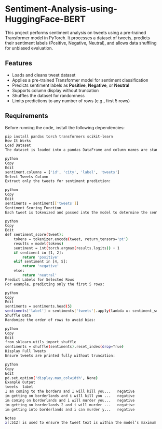 # Sentiment-Analysis-using-HuggingFace-BERT

This project performs sentiment analysis on tweets using a pre-trained Transformer model in PyTorch. It processes a dataset of tweets, predicts their sentiment labels (Positive, Negative, Neutral), and allows data shuffling for unbiased evaluation.

## Features
- Loads and cleans tweet dataset
- Applies a pre-trained Transformer model for sentiment classification
- Predicts sentiment labels as **Positive**, **Negative**, or **Neutral**
- Supports column display without truncation
- Shuffles the dataset for randomness
- Limits predictions to any number of rows (e.g., first 5 rows)

## Requirements
Before running the code, install the following dependencies:
```bash
pip install pandas torch transformers scikit-learn
How It Works
Load Dataset
The dataset is loaded into a pandas DataFrame and column names are standardized:

python
Copy
Edit
sentiment.columns = ['id', 'city', 'label', 'tweets']
Select Tweets Column
Extract only the tweets for sentiment prediction:

python
Copy
Edit
sentiments = sentiment[['tweets']]
Sentiment Scoring Function
Each tweet is tokenized and passed into the model to determine the sentiment:

python
Copy
Edit
def sentiment_score(tweet):
    tokens = tokenizer.encode(tweet, return_tensors='pt')
    results = model(tokens)
    sentiment = int(torch.argmax(results.logits)) + 1
    if sentiment in [1, 2]:
        return 'positive'
    elif sentiment in [4, 5]:
        return 'negative'
    else:
        return 'neutral'
Predict Labels for Selected Rows
For example, predicting only the first 5 rows:

python
Copy
Edit
sentiments = sentiments.head(5)
sentiments['label'] = sentiments['tweets'].apply(lambda x: sentiment_score(x[:512]))
Shuffle Data
Randomize the order of rows to avoid bias:

python
Copy
Edit
from sklearn.utils import shuffle
sentiments = shuffle(sentiments).reset_index(drop=True)
Display Full Tweets
Ensure tweets are printed fully without truncation:

python
Copy
Edit
pd.set_option('display.max_colwidth', None)
Example Output
tweets	label
I am coming to the borders and I will kill you...	negative
im getting on borderlands and i will kill you ...	negative
im coming on borderlands and i will murder you...	negative
im getting on borderlands 2 and i will murder ...	negative
im getting into borderlands and i can murder y...	negative

Notes
x[:512] is used to ensure the tweet text is within the model’s maximum token length limit.
